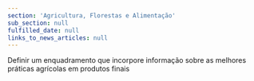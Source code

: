 ```yaml
---
section: 'Agricultura, Florestas e Alimentação'
sub_section: null
fulfilled_date: null
links_to_news_articles: null
---
```


Definir um enquadramento que incorpore informação sobre as melhores práticas agrícolas em produtos finais